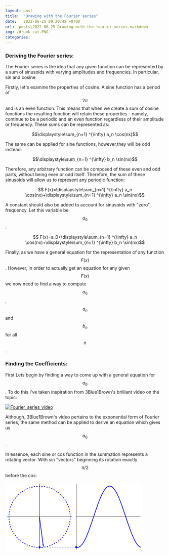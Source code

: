```yaml
---
layout: post
title:  "Drawing with the Fourier series"
date:   2022-06-25 09:20:48 +0700
url: _posts\2022-06-25-Drawing-with-the-fourier-series.markdown
img: /drunk cat.PNG
categories:
---
```

### Deriving the Fourier series: 
The Fourier series is the idea that any given function can be represented by a sum of sinusoids with varying amplitudes and frequencies. In particular,  sin and cosine. 

Firstly, let's examine the properties of cosine. A sine function has a period of $$ 2\pi $$ and is an even function. This means that when we create a sum of cosine functions the resulting function will retain these properties - namely, continue to be a periodic and an even function regardless of their amplitude or frequency. These sums can be represented as: 

 $$\displaystyle\sum_{n=1} ^{\infty} a_n \cos(nx)$$
 

The same can be applied for sine functions, however,they will be odd instead: 

 $$\displaystyle\sum_{n=1} ^{\infty} b_n \sin(nx)$$

 Therefore, any arbitrary function can be composed of these even and odd parts, without being even or odd itself. Therefore, the sum of these sinusoids will allow us to represent any periodic function: 

 $$ F(x)=\displaystyle\sum_{n=1} ^{\infty} a_n \cos(nx)+\displaystyle\sum_{n=1} ^{\infty} a_n \sin(nx)$$

 A constant should also be added to account for sinusoids with "zero" frequency. Let this variable be $$a_0$$: 

  $$ F(x)=a_0+\displaystyle\sum_{n=1} ^{\infty} a_n \cos(nx)+\displaystyle\sum_{n=1} ^{\infty} b_n \sin(nx)$$

 Finally, as we have a general equation for the representation of any function $$F(x)$$. However, in order to actually get an equation for any given $$F(x)$$ we now need to find a way to compute $$a_0$$, $$a_n$$ and $$b_n$$ for all $$n$$. 

### Finding the Coefficients: 

 First Lets begin by finding a way to come up with a general equation for $$a_0$$. To do this I've taken inspiration from 3Blue1Brown's brilliant video on the topic: 

<a href="https://www.youtube.com/watch?v=r6sGWTCMz2k" style="margin:auto;"><img src="https://img.youtube.com/vi/r6sGWTCMz2k/0.jpg"
     alt="Fourier_series_video"/> </a>


 Although, 3Blue1Brown's video pertains to the exponential form of Fourier series, the same method can be applied to derive an equation which gives us $$a_0$$. 

 In essence, each sine or cos function in the summation represents a rotating vector. With sin "vectors"  beginning its rotation exactly $$\pi/2$$ before the cos: 

<img src="https://raw.githubusercontent.com/Dinhbaon/Dinhbaon.github.io/gh-pages/_assets/_gifs/1tyC.gif" style="margin: auto;">   
